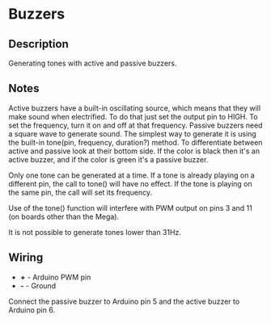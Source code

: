 # Buzzers

## Description

Generating tones with active and passive buzzers.

## Notes

Active buzzers have a built-in oscillating source, which means that they will make sound when electrified. To do that just set the output pin to HIGH. To set the frequency, turn it on and off at that frequency. Passive buzzers need a square wave to generate sound. The simplest way to generate it is using the built-in tone(pin, frequency, duration?) method. To differentiate between active and passive look at their bottom side. If the color is black then it's an active buzzer, and if the color is green it's a passive buzzer.

Only one tone can be generated at a time. If a tone is already playing on a different pin, the call to tone() will have no effect. If the tone is playing on the same pin, the call will set its frequency.

Use of the tone() function will interfere with PWM output on pins 3 and 11 (on boards other than the Mega).

It is not possible to generate tones lower than 31Hz.

## Wiring

- **+** - Arduino PWM pin
- **-** - Ground

Connect the passive buzzer to Arduino pin 5 and the active buzzer to Arduino pin 6.
